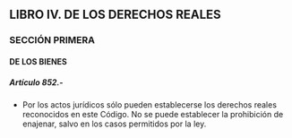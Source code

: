 ## LIBRO IV. DE LOS DERECHOS REALES

### SECCIÓN PRIMERA

#### DE LOS BIENES

##### Artículo 852.-
- Por los actos jurídicos sólo pueden establecerse los derechos reales reconocidos en este 
Código. No se puede establecer la prohibición de enajenar, salvo en los casos permitidos por la ley. 
